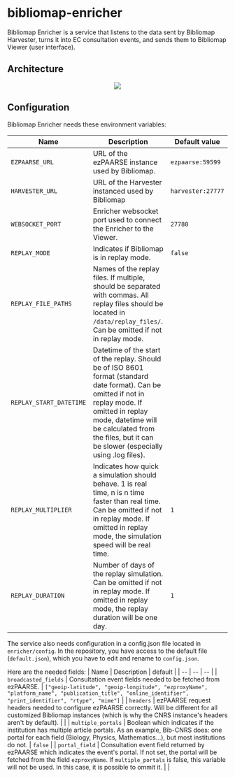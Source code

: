 # bibliomap-enricher

Bibliomap Enricher is a service that listens to the data sent by Bibliomap Harvester, turns it into EC consultation events, and sends them to Bibliomap Viewer (user interface).

## Architecture

<p align="center">
<img src="https://docs.google.com/drawings/d/1bkxEEBL1kLzH76dkIYFzspYHOVajDjQHCijU3mxJLnM/pub?w=694&h=519" />
</p>

## Configuration

Bibliomap Enricher needs these environment variables:

| Name | Description | Default value |
| -- | -- | -- |
| `EZPAARSE_URL` | URL of the ezPAARSE instance used by Bibliomap. | `ezpaarse:59599` |
| `HARVESTER_URL` | URL of the Harvester instanced used by Bibliomap | `harvester:27777` |
| `WEBSOCKET_PORT` | Enricher websocket port used to connect the Enricher to the Viewer. | `27780` |
| `REPLAY_MODE` | Indicates if Bibliomap is in replay mode. | `false` |
| `REPLAY_FILE_PATHS` | Names of the replay files. If multiple, should be separated with commas. All replay files should be located in `/data/replay_files/`. Can be omitted if not in replay mode. |  |
| `REPLAY_START_DATETIME` | Datetime of the start of the replay. Should be of ISO 8601 format (standard date format). Can be omitted if not in replay mode. If omitted in replay mode, datetime will be calculated from the files, but it can be slower (especially using .log files). |  |
| `REPLAY_MULTIPLIER` | Indicates how quick a simulation should behave. 1 is real time, n is n time faster than real time. Can be omitted if not in replay mode. If omitted in replay mode, the simulation speed will be real time. | `1` |
| `REPLAY_DURATION` | Number of days of the replay simulation. Can be omitted if not in replay mode. If omitted in replay mode, the replay duration will be one day. | `1` |

The service also needs configuration in a config.json file located in `enricher/config`. In the repository, you have access to the default file (`default.json`), which you have to edit and rename to `config.json`.

Here are the needed fields:
| Name | Description | default |
| -- | -- | -- |
| `broadcasted_fields` | Consultation event fields needed to be fetched from ezPAARSE. | `["geoip-latitude", "geoip-longitude", "ezproxyName", "platform_name", "publication_title", "online_identifier", "print_identifier", "rtype", "mime"]` |
| `headers` | ezPAARSE request headers needed to configure ezPAARSE correctly. Will be different for all customized Bibliomap instances (which is why the CNRS instance's headers aren't by default). |  |
| `multiple_portals` | Boolean which indicates if the institution has multiple article portals. As an example, Bib-CNRS does: one portal for each field (Biology, Physics, Mathematics...), but most institutions do not. | `false` |
| `portal_field` | Consultation event field returned by ezPAARSE which indicates the event's portal. If not set, the portal will be fetched from the field `ezproxyName`. If `multiple_portals` is false, this variable will not be used. In this case, it is possible to ommit it. |  |
